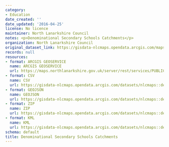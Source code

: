 ```yaml
---
category:
- Education
date_created: ''
date_updated: '2016-04-25'
license: No licence
maintainer: North Lanarkshire Council
notes: <p>Denominational Secondary Schools Catchments</p>
organization: North Lanarkshire Council
original_dataset_link: https://gisdata-nlcmaps.opendata.arcgis.com/maps/nlcmaps::denominational-secondary-schools-catchments
records: null
resources:
- format: ARCGIS GEOSERVICE
  name: ARCGIS GEOSERVICE
  url: https://maps.northlanarkshire.gov.uk/server/rest/services/PUBLIC/OPEN_DATA_LAYERS/FeatureServer/4
- format: CSV
  name: CSV
  url: https://gisdata-nlcmaps.opendata.arcgis.com/datasets/nlcmaps::denominational-secondary-schools-catchments.csv?outSR=%7B%22latestWkid%22%3A27700%2C%22wkid%22%3A27700%7D
- format: GEOJSON
  name: GEOJSON
  url: https://gisdata-nlcmaps.opendata.arcgis.com/datasets/nlcmaps::denominational-secondary-schools-catchments.geojson?outSR=%7B%22latestWkid%22%3A27700%2C%22wkid%22%3A27700%7D
- format: ZIP
  name: ZIP
  url: https://gisdata-nlcmaps.opendata.arcgis.com/datasets/nlcmaps::denominational-secondary-schools-catchments.zip?outSR=%7B%22latestWkid%22%3A27700%2C%22wkid%22%3A27700%7D
- format: KML
  name: KML
  url: https://gisdata-nlcmaps.opendata.arcgis.com/datasets/nlcmaps::denominational-secondary-schools-catchments.kml?outSR=%7B%22latestWkid%22%3A27700%2C%22wkid%22%3A27700%7D
schema: default
title: Denominational Secondary Schools Catchments
---
```

